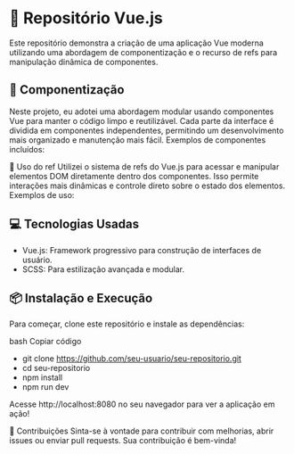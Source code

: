 # 🚀 Repositório Vue.js
Este repositório demonstra a criação de uma aplicação Vue moderna utilizando uma abordagem de componentização e o recurso de refs para manipulação dinâmica de componentes.

## 🔧 Componentização
Neste projeto, eu adotei uma abordagem modular usando componentes Vue para manter o código limpo e reutilizável. Cada parte da interface é dividida em componentes independentes, permitindo um desenvolvimento mais organizado e manutenção mais fácil. Exemplos de componentes incluídos:

🎯 Uso do ref
Utilizei o sistema de refs do Vue.js para acessar e manipular elementos DOM diretamente dentro dos componentes. Isso permite interações mais dinâmicas e controle direto sobre o estado dos elementos. Exemplos de uso:


## 💻 Tecnologias Usadas
- Vue.js: Framework progressivo para construção de interfaces de usuário.
- SCSS: Para estilização avançada e modular.

## 📦 Instalação e Execução
Para começar, clone este repositório e instale as dependências:

bash
Copiar código
- git clone https://github.com/seu-usuario/seu-repositorio.git
- cd seu-repositorio
- npm install
- npm run dev

Acesse http://localhost:8080 no seu navegador para ver a aplicação em ação!

🚀 Contribuições
Sinta-se à vontade para contribuir com melhorias, abrir issues ou enviar pull requests. Sua contribuição é bem-vinda! 
